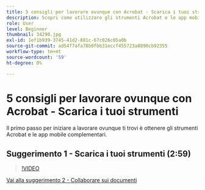 ```yaml
---
title: 5 consigli per lavorare ovunque con Acrobat - Scarica i tuoi strumenti
description: Scopri come utilizzare gli strumenti Acrobat e le app mobile complementari ovunque ti trovi
role: User
level: Beginner
thumbnail: 34290.jpg
exl-id: 1ef1b939-3745-41d2-881c-67c026c05a0b
source-git-commit: ad54f7afa78b0fbb31eccf455723a8890cb92355
workflow-type: tm+mt
source-wordcount: '59'
ht-degree: 0%

---
```


# 5 consigli per lavorare ovunque con Acrobat - Scarica i tuoi strumenti

Il primo passo per iniziare a lavorare ovunque ti trovi è ottenere gli strumenti Acrobat e le app mobile complementari.

## Suggerimento 1 - Scarica i tuoi strumenti (2:59)

>[!VIDEO](https://video.tv.adobe.com/v/34290?quality=12&learn=on&hidetitle=true)

[Vai alla suggerimento 2 - Collaborare sui documenti](collaborate-on-documents.md)